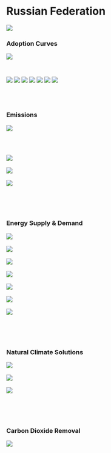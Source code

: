 # Russian Federation

![](../region%20maps/RUS.png)

### Adoption Curves

![](../podi/data/figs/scurves-RUS)

<br/>

![](../podi/data/figs/scurves_ind-Grid-RUS)
![](../podi/data/figs/scurves_ind-Transport-RUS)
![](../podi/data/figs/scurves_ind-Buildings-RUS)
![](../podi/data/figs/scurves_ind-Industry-RUS)
![](../podi/data/figs/scurves_ind-RegenerativeAgriculture-RUS)
![](../podi/data/figs/scurves_ind-Forests&Wetlands-RUS)
![](../podi/data/figs/scurves_ind-CarbonDioxideRemoval-RUS)

<br/><br/>

### Emissions

![](../podi/data/figs/mitigationwedges-RUS)

<br/><br/>

![](../podi/data/figs/emissions-ffi_emissions-RUS)<br/><br/>
![](../podi/data/figs/emissions-CH4_emissions-RUS)<br/><br/>
![](../podi/data/figs/emissions-N2O_emissions-RUS)<br/><br/>

<br/><br/>

### Energy Supply & Demand

![](../podi/data/figs/energydemand_pathway-RUS)<br/><br/>
![](../podi/data/figs/energysupply_pathway-RUS)<br/><br/>
![](../podi/data/figs/electricity_pathway-RUS)<br/><br/>
![](../podi/data/figs/elecbysector_pathway-RUS)<br/><br/>
![](../podi/data/figs/buildings_pathway-RUS)<br/><br/>
![](../podi/data/figs/industry_pathway-RUS)<br/><br/>
![](../podi/data/figs/transport_pathway-RUS)<br/><br/>

<br/><br/>

### Natural Climate Solutions

![](../podi/data/figs/ra_pathway-RUS)<br/><br/>
![](../podi/data/figs/fw_pathway-RUS)<br/><br/>
![](../podi/data/figs/afolu_pathway-RUS)<br/><br/>

<br/><br/>

### Carbon Dioxide Removal

![](../podi/data/figs/cdr_pathway-RUS)<br/><br/>

